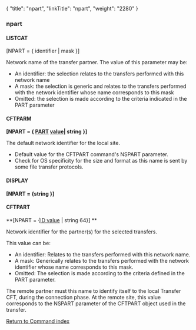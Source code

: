 {
    "title": "npart",
    "linkTitle": "npart",
    "weight": "2280"
}<span id="npart"></span>

### npart

#### LISTCAT

\[NPART = { identifier | mask }\]

Network name of the transfer partner. The value of this parameter may
be:

-   An
    identifier: the selection relates to the transfers performed with this
    network name
-   A mask:
    the selection is generic and relates to the transfers performed with the
    network identifier whose name corresponds to this mask
-   Omitted:
    the selection is made according to the criteria indicated in the PART
    parameter

#### CFTPARM

**\[NPART = { <u>PART</u> <u>value</u>| string }\]**

The default network identifier for the local site.

-   Default value for the CFTPART command's NSPART parameter.
-   Check for OS specificity for the size and format as this name is sent by some file transfer protocols.

#### DISPLAY

**\[NPART = {string }\]**

<span id="npart_CFTPART"></span>

#### CFTPART

**\[NPART = {<u>ID value</u> | string 64}\] **

Network identifier for the partner(s) for the selected transfers.

This value can be:

-   An identifier: Relates to the transfers performed with this network name.
-   A mask: Generically relates to the transfers performed with the network identifier whose name corresponds to this mask.
-   Omitted: The selection is made according to the criteria defined in the PART parameter.

The remote partner must this name to identify itself to the local Transfer
CFT, during the connection phase. At the remote site, this value
corresponds to the NSPART parameter of the CFTPART object used in the
transfer.

[Return to Command index](../../)
